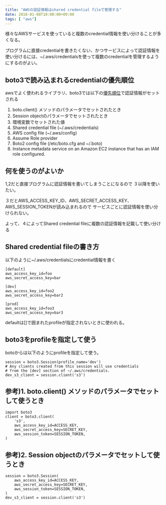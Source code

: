 ```yaml
---
title: "AWSの認証情報はshared credential fileで管理する"
date: 2018-01-08T10:00:00+09:00
tags: [ "aws"]
---
```


様々なAWSサービスを使っていると複数のcredential情報を使い分けることが多くなる。

プログラムに直接credentialを書きたくない、かつサービスによって認証情報を使い分けるには、~/.aws/credentialsを使って複数のcredentialを管理するようにするのがよい。

## boto3で読み込まれるcredentialの優先順位

awsでよく使われるライブラリ、boto3では以下の[優先順位](http://boto3.readthedocs.io/en/latest/guide/configuration.html#shared-credentials-file)で認証情報がセットされる

1. boto.client() メソッドのパラメータでセットされたとき
2. Session objectのパラメータでセットされたとき
3. 環境変数でセットされた値
4. Shared credential file (~/.aws/credentials)
5. AWS config file (~/.aws/config)
6. Assume Role provider
7. Boto2 config file (/etc/boto.cfg and ~/.boto)
8. Instance metadata service on an Amazon EC2 instance that has an IAM role configured.

## 何を使うのがよいか

1,2だと直接プログラムに認証情報を書いてしまうことになるので
３以降を使いたい。

３だとAWS_ACCESS_KEY_ID、AWS_SECRET_ACCESS_KEY、AWS_SESSION_TOKENが読み込まれるので
サービスごとに認証情報を使い分けられない。

よって、４によってShared credential fileに複数の認証情報を記載して使い分ける

## Shared credential fileの書き方

以下のように~/.aws/credentialsにcredential情報を書く


```
[default]
aws_access_key_id=foo
aws_secret_access_key=bar

[dev]
aws_access_key_id=foo2
aws_secret_access_key=bar2

[prod]
aws_access_key_id=foo3
aws_secret_access_key=bar3
```

defaultは[]で囲まれたprofileが指定されないときに使われる。

## boto3をprofileを指定して使う

botoからは以下のようにprofileを指定して使う。

```
session = boto3.Session(profile_name='dev')
# Any clients created from this session will use credentials
# from the [dev] section of ~/.aws/credentials.
dev_s3_client = session.client('s3')
```

## 参考)1. boto.client() メソッドのパラメータでセットして使うとき

```
import boto3
client = boto3.client(
    's3',
    aws_access_key_id=ACCESS_KEY,
    aws_secret_access_key=SECRET_KEY,
    aws_session_token=SESSION_TOKEN,
)
```


## 参考)2. Session objectのパラメータでセットして使うとき

```
session = boto3.Session(
    aws_access_key_id=ACCESS_KEY,
    aws_secret_access_key=SECRET_KEY,
    aws_session_token=SESSION_TOKEN,
)
dev_s3_client = session.client('s3')
```
